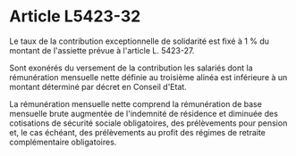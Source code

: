 # Article L5423-32

Le taux de la contribution exceptionnelle de solidarité est fixé à 1 % du montant de l'assiette prévue à l'article L. 5423-27.

Sont exonérés du versement de la contribution les salariés dont la rémunération mensuelle nette définie au troisième alinéa est inférieure à un montant déterminé par décret en Conseil d'Etat.

La rémunération mensuelle nette comprend la rémunération de base mensuelle brute augmentée de l'indemnité de résidence et diminuée des cotisations de sécurité sociale obligatoires, des prélèvements pour pension et, le cas échéant, des prélèvements au profit des régimes de retraite complémentaire obligatoires.